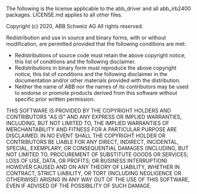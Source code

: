 The following is the license applicable to the abb_driver and all abb_irb2400 packages. LICENSE.md applies to all other files.

Copyright (c) 2020, ABB Schweiz AG
All rights reserved.

Redistribution and use in source and binary forms, with
or without modification, are permitted provided that
the following conditions are met:

  * Redistributions of source code must retain the
    above copyright notice, this list of conditions
    and the following disclaimer.
  * Redistributions in binary form must reproduce the
    above copyright notice, this list of conditions
    and the following disclaimer in the documentation
    and/or other materials provided with the
    distribution.
  * Neither the name of ABB nor the names of its
    contributors may be used to endorse or promote
    products derived from this software without
    specific prior written permission.

THIS SOFTWARE IS PROVIDED BY THE COPYRIGHT HOLDERS AND CONTRIBUTORS "AS IS"
AND ANY EXPRESS OR IMPLIED WARRANTIES, INCLUDING, BUT NOT LIMITED TO, THE
IMPLIED WARRANTIES OF MERCHANTABILITY AND FITNESS FOR A PARTICULAR PURPOSE
ARE DISCLAIMED. IN NO EVENT SHALL THE COPYRIGHT HOLDER OR CONTRIBUTORS BE
LIABLE FOR ANY DIRECT, INDIRECT, INCIDENTAL, SPECIAL, EXEMPLARY, OR CONSEQUENTIAL
DAMAGES (INCLUDING, BUT NOT LIMITED TO, PROCUREMENT OF SUBSTITUTE GOODS OR
SERVICES; LOSS OF USE, DATA, OR PROFITS; OR BUSINESS INTERRUPTION) HOWEVER
CAUSED AND ON ANY THEORY OF LIABILITY, WHETHER IN CONTRACT, STRICT LIABILITY,
OR TORT (INCLUDING NEGLIGENCE OR OTHERWISE) ARISING IN ANY WAY OUT OF THE USE OF
THIS SOFTWARE, EVEN IF ADVISED OF THE POSSIBILITY OF SUCH DAMAGE.

